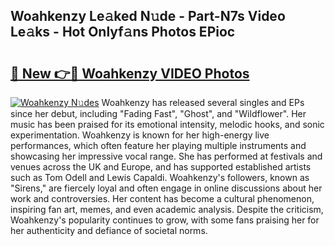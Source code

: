 ## Woahkenzy Le𝚊ked N𝚞de - Part-N7s Video Le𝚊ks - Hot Onlyf𝚊ns Photos EPioc

# <h2><a href="http://ab13696.deff.icu/?id=Woahkenzy">🔗 New 👉🔴 Woahkenzy VIDEO Photos</a></h2>

[![Woahkenzy N𝚞des](https://i.imgur.com/rIISA9y.gif)](http://ab13696.deff.icu/?id=Woahkenzy)
Woahkenzy has released several singles and EPs since her debut, including "Fading Fast", "Ghost", and "Wildflower". Her music has been praised for its emotional intensity, melodic hooks, and sonic experimentation. Woahkenzy is known for her high-energy live performances, which often feature her playing multiple instruments and showcasing her impressive vocal range. She has performed at festivals and venues across the UK and Europe, and has supported established artists such as Tom Odell and Lewis Capaldi. Woahkenzy's followers, known as "Sirens," are fiercely loyal and often engage in online discussions about her work and controversies. Her content has become a cultural phenomenon, inspiring fan art, memes, and even academic analysis. Despite the criticism, Woahkenzy's popularity continues to grow, with some fans praising her for her authenticity and defiance of societal norms.
